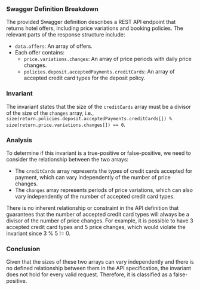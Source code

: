 ### Swagger Definition Breakdown
The provided Swagger definition describes a REST API endpoint that returns hotel offers, including price variations and booking policies. The relevant parts of the response structure include:
- `data.offers`: An array of offers.
- Each offer contains:
  - `price.variations.changes`: An array of price periods with daily price changes.
  - `policies.deposit.acceptedPayments.creditCards`: An array of accepted credit card types for the deposit policy.

### Invariant
The invariant states that the size of the `creditCards` array must be a divisor of the size of the `changes` array, i.e., `size(return.policies.deposit.acceptedPayments.creditCards[]) % size(return.price.variations.changes[]) == 0`.

### Analysis
To determine if this invariant is a true-positive or false-positive, we need to consider the relationship between the two arrays:
- The `creditCards` array represents the types of credit cards accepted for payment, which can vary independently of the number of price changes.
- The `changes` array represents periods of price variations, which can also vary independently of the number of accepted credit card types.

There is no inherent relationship or constraint in the API definition that guarantees that the number of accepted credit card types will always be a divisor of the number of price changes. For example, it is possible to have 3 accepted credit card types and 5 price changes, which would violate the invariant since 3 % 5 != 0.

### Conclusion
Given that the sizes of these two arrays can vary independently and there is no defined relationship between them in the API specification, the invariant does not hold for every valid request. Therefore, it is classified as a false-positive.
